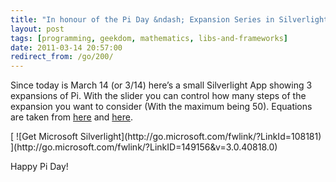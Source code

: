 ```yaml
---
title: "In honour of the Pi Day &ndash; Expansion Series in Silverlight"
layout: post
tags: [programming, geekdom, mathematics, libs-and-frameworks]
date: 2011-03-14 20:57:00
redirect_from: /go/200/
---
```


Since today is March 14 (or 3/14) here’s a small Silverlight App showing 3 expansions of Pi. With the slider you can control how many steps of the expansion you want to consider (With the maximum being 50). Equations are taken from [here](http://www.math.hmc.edu/funfacts/ffiles/30001.1-3.shtml) and [here](http://en.wikipedia.org/wiki/Numerical_approximations_of_%CF%80). 
 <div id="silverlightControlHost"><object data="data:application/x-silverlight-2," type="application/x-silverlight-2" width="500" height="300"> 		  <param name="source" value="/public/assets/piday/PiDaySL.xap" /> 		  <param name="background" value="white" /> 		  <param name="minRuntimeVersion" value="3.0.40818.0" /> 		  <param name="autoUpgrade" value="true" /> 		  [  			  ![Get Microsoft Silverlight](http://go.microsoft.com/fwlink/?LinkId=108181) 		  ](http://go.microsoft.com/fwlink/?LinkID=149156&amp;v=3.0.40818.0) 	    </object><iframe style="border-right-width: 0px; width: 0px; border-top-width: 0px; border-bottom-width: 0px; height: 0px; visibility: hidden; border-left-width: 0px" id="_sl_historyFrame"></iframe></div> 

Happy Pi Day!